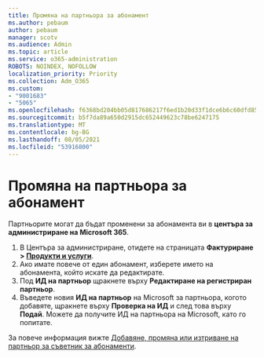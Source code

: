 ```yaml
---
title: Промяна на партньора за абонамент
ms.author: pebaum
author: pebaum
manager: scotv
ms.audience: Admin
ms.topic: article
ms.service: o365-administration
ROBOTS: NOINDEX, NOFOLLOW
localization_priority: Priority
ms.collection: Adm_O365
ms.custom:
- "9001683"
- "5065"
ms.openlocfilehash: f6368bd204bb05d817686217f6ed1b20d33f1dce6b6c60dfd85f1c962e5df65d
ms.sourcegitcommit: b5f7da89a650d2915dc652449623c78be6247175
ms.translationtype: MT
ms.contentlocale: bg-BG
ms.lasthandoff: 08/05/2021
ms.locfileid: "53916800"
---
```

# <a name="change-the-partner-for-a-subscription"></a>Промяна на партньора за абонамент

Партньорите могат да бъдат променени за абонамента ви в **центъра за администриране на Microsoft 365**.

1. В Центъра за администриране, отидете на страницата **Фактуриране > [Продукти и услуги](https://go.microsoft.com/fwlink/p/?linkid=842054)**. 
2. Ако имате повече от един абонамент, изберете името на абонамента, който искате да редактирате. 
3. Под **ИД на партньор** щракнете върху **Редактиране на регистриран партньор**.
4. Въведете новия **ИД на партньор** на Microsoft за партньора, когото добавяте, щракнете върху **Проверка на ИД** и след това върху **Подай**. Можете да получите ИД на партньора на Microsoft, като го попитате.

За повече информация вижте [Добавяне, промяна или изтриване на партньор за съветник за абонаменти](https://docs.microsoft.com/microsoft-365/admin/misc/add-partner). 
